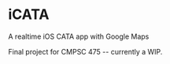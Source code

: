 iCATA
=====

A realtime iOS CATA app with Google Maps


Final project for CMPSC 475 -- currently a WIP.
